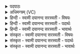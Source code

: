 <details><summary>पदपाठः</summary>

प॒वित्रे॒ऽइति॑ प॒वित्रे॑। स्थः॒। वै॒ष्ण॒व्यौ᳖। स॒वि॒तुः। वः॒। प्र॒स॒व इति॑ प्रऽस॒वे। उत्। पु॒ना॒मि॒। अच्छि॑द्रेण। प॒वित्रे॑ण। सूर्य॑स्य। र॒श्मिभि॒रिति॑ र॒श्मिऽभिः॑। अनि॑भृष्ट॒मित्यनि॑ऽभृष्टम्। अ॒सि॒। वा॒चः। बन्धुः॑। त॒पो॒जा इति॑ तपः॒ऽजाः। सोम॑स्य। दा॒त्रम्। अ॒सि॒। स्वाहा॑। रा॒ज॒स्व᳖ इति॑ राज॒ऽस्वः᳖। ६।
</details>

<details><summary>अधिमन्त्रम् (VC)</summary>

- आपो देवताः
- वरुण ऋषिः
- स्वराड् ब्राह्मी बृहती
- मध्यमः
</details>

<details><summary>हिन्दी - स्वामी दयानन्द सरस्वती  - विषयः</summary>

जैसे कुमार पुरुष ब्रह्मचर्य्य से विद्या ग्रहण करें, वैसे कन्या भी पढ़े, इस विषय का उपदेश अगले मन्त्र में किया है ॥
</details>

<details><summary>हिन्दी - स्वामी दयानन्द सरस्वती  - पदार्थः</summary>

पदार्थान्वयभाषाः -  हे सभापति राजपुरुष ! जिस लिये आप (वाचः) वेदवाणी के (अनिभृष्टम्) भृष्टतारहित आचरण के लिये (बन्धुः) भाई (असि) हैं, (सोमस्य) ओषधियों के काटनेवाले (तपोजाः) ब्रह्मचर्य्यादि तप से प्रसिद्ध (असि) हैं, आप की आज्ञा से (सवितुः) सब जगत् को उत्पन्न करनेहारे ईश्वर के (प्रसवे) उत्पन्न हुए जगत् में (वैष्णव्यौ) सब विद्या, अच्छी शिक्षा, शुभ गुण, कर्म और स्वभाव में व्यापनशील और (पवित्रे) शुद्ध आचरणवाली (स्थः) तुम दोनों हो। हे पढ़ाने, परीक्षा करने और पढ़नेहारी स्त्री लोगो ! मैं (सवितुः) ईश्वर के (प्रसवे) उत्पन्न किये इस जगत् में (सूर्य्यस्य) सूर्य्य की (रश्मिभिः) किरणों के समान (अच्छिद्रेण) छेदरहित (पवित्रेण) विद्या, अच्छी शिक्षा, धर्मज्ञान, जितेन्द्रियता और ब्रह्मचर्य्य आदि करके पवित्र किये हुए से (वः) तुम लोगों को (उत्पुनामि) अच्छे प्रकार पवित्र करता हूँ, तुम लोग (स्वाहा) सत्य क्रिया से (राजस्वः) राजाओं में वीरों को उत्पन्न करनेवाली हो ॥६॥
</details>

<details><summary>हिन्दी - स्वामी दयानन्द सरस्वती  - भावार्थः</summary>

भावार्थभाषाः -  इस मन्त्र में वाचकलुप्तोपमालङ्कार है। हे राजा आदि पुरुषो ! तुम लोग इस जगत् में कन्याओं को पढ़ाने के लिये शुद्धविद्या की परीक्षा करनेवाली स्त्री लोगों को नियुक्त करो, जिससे ये कन्या लोग विद्या और शिक्षा को प्राप्त होके जवान हुई प्रिय वर पुरुषों के साथ स्वयंवर विवाह करके वीर पुरुषों को उत्पन्न करें ॥६॥
</details>

<details><summary>संस्कृत - स्वामी दयानन्द सरस्वती  - विषयः</summary>

यथा कुमारा ब्रह्मचर्येण विद्या गृह्णीयुस्तथैव कुमार्योऽपि पठेयुरित्याह ॥
</details>

<details><summary>संस्कृत - स्वामी दयानन्द सरस्वती  - पदार्थः</summary>

पदार्थान्वयभाषाः -  हे सभेश राजन् ! यतस्त्वं वाचो निभृष्टं बन्धुरसि सोमस्य दात्रं तपोजा असि। तवाज्ञया सवितुः प्रसवे वैष्णव्यौ पवित्रे स्थः। हे अध्यापकपरिचारिका अध्येत्र्यश्च स्त्रियः ! यथाहं सवितुः प्रसवे सूर्य्यस्य रश्मिभिरिवाच्छिद्रेण पवित्रेण व उत्पुनामि तथा यूयं स्वाहा राजस्वो भवत ॥६॥
</details>

<details><summary>संस्कृत - स्वामी दयानन्द सरस्वती  - भावार्थः</summary>

भावार्थभाषाः -  अत्र वाचकलुप्तोपमालङ्कारः। हे राजादयो राजपुरुषाः ! यूयमस्मिन् जगति यथा कुमाराध्यापने सज्जना नियुज्यन्ते, तथा पवित्रविद्यापरीक्षाकारिकाः स्त्रियः कन्यानामध्यापने नियुङ्ग्ध्वम्। यत एत इमाश्च विद्यासुशिक्षाः प्राप्य युवत्यः सत्यः स्वसदृशैः प्रियैर्वरैः पुरुषैः सह स्वयंवरं विवाहं कृत्वा वीरपुरुषान् जनयेयुः ॥६॥
</details>